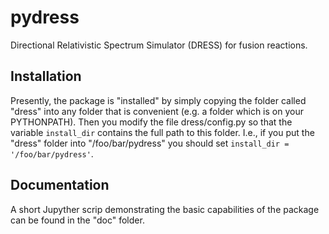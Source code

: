 # pydress
Directional Relativistic Spectrum Simulator (DRESS) for fusion reactions.

## Installation
Presently, the package is "installed" by simply copying the folder called "dress" into any folder that is convenient (e.g. a folder which is on your PYTHONPATH). Then you modify the file dress/config.py so that the variable `install_dir` contains the full path to this folder. I.e., if you put the "dress" folder into "/foo/bar/pydress" you should set `install_dir = '/foo/bar/pydress'`.

## Documentation
A short Jupyther scrip demonstrating the basic capabilities of the package can be found in the "doc" folder.
